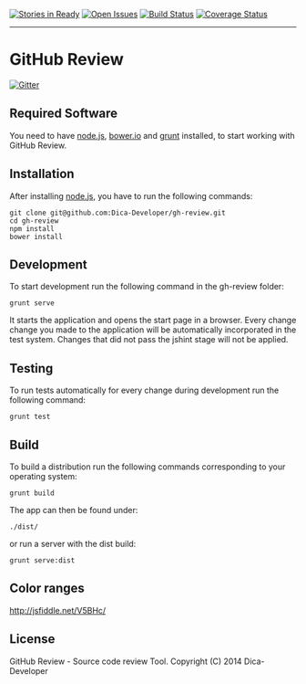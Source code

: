 [![Stories in Ready](https://badge.waffle.io/dica-developer/gh-review.png?label=ready&title=Ready)](https://waffle.io/dica-developer/gh-review)
[![Open Issues](http://img.shields.io/github/issues/Dica-Developer/gh-review.svg?style=flat-square&label=Open%20Issues)](https://github.com/Dica-Developer/gh-review/issues)
[![Build Status](http://img.shields.io/travis/Dica-Developer/gh-review/refactor/commits.svg?style=flat-square&label=Travis%20CI)](https://travis-ci.org/Dica-Developer/gh-review)  [![Coverage Status](http://img.shields.io/coveralls/Dica-Developer/gh-review/refactor/commits.svg?style=flat-square&label=Test%20Coverage)](https://coveralls.io/r/Dica-Developer/gh-review?branch=master)
- - -
# GitHub Review #

[![Gitter](https://badges.gitter.im/Join%20Chat.svg)](https://gitter.im/Dica-Developer/gh-review?utm_source=badge&utm_medium=badge&utm_campaign=pr-badge&utm_content=badge)


## Required Software ##

You need to have [node.js](http://nodejs.org/ "Node.js"), [bower.io](http://bower.io/) and [grunt](http://gruntjs.com/) installed, to start working with GitHub Review.

## Installation ##

After installing [node.js](http://nodejs.org/ "Node.js"), you have to run the following commands:

    git clone git@github.com:Dica-Developer/gh-review.git
    cd gh-review
    npm install
    bower install

## Development ##

To start development run the following command in the gh-review folder:

    grunt serve

It starts the application and opens the start page in a browser. Every change change you made to the application will be automatically incorporated in the test system.
Changes that did not pass the jshint stage will not be applied.

## Testing ##

To run tests automatically for every change during development run the following command:

    grunt test

## Build ##

To build a distribution run the following commands corresponding to your operating system:

    grunt build

The app can then be found under:

    ./dist/
    
or run a server with the dist build:

    grunt serve:dist

## Color ranges ##

http://jsfiddle.net/V5BHc/

## License ##

GitHub Review - Source code review Tool.
Copyright (C) 2014  Dica-Developer
